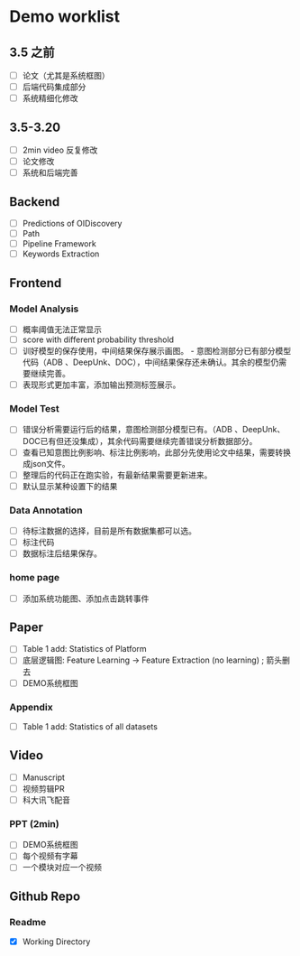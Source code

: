 # Demo worklist
## 3.5 之前
+ [ ] 论文（尤其是系统框图）
+ [ ] 后端代码集成部分
+ [ ] 系统精细化修改
## 3.5-3.20
+ [ ] 2min video 反复修改
+ [ ] 论文修改
+ [ ] 系统和后端完善

## Backend
+ [ ] Predictions of OIDiscovery
+ [ ] Path
+ [ ] Pipeline Framework
+ [ ] Keywords Extraction

## Frontend
### Model Analysis
+ [ ] 概率阈值无法正常显示
+ [ ] score with different probability threshold
+ [ ] 训好模型的保存使用，中间结果保存展示画图。
      - 意图检测部分已有部分模型代码（ADB 、DeepUnk、DOC），中间结果保存还未确认。其余的模型仍需要继续完善。
+ [ ] 表现形式更加丰富，添加输出预测标签展示。

### Model Test
+ [ ] 错误分析需要运行后的结果，意图检测部分模型已有。（ADB 、DeepUnk、DOC已有但还没集成），其余代码需要继续完善错误分析数据部分。
+ [ ] 查看已知意图比例影响、标注比例影响，此部分先使用论文中结果，需要转换成json文件。
+ [ ] 整理后的代码正在跑实验，有最新结果需要更新进来。
+ [ ] 默认显示某种设置下的结果

### Data Annotation
+ [ ] 待标注数据的选择，目前是所有数据集都可以选。
+ [ ] 标注代码
+ [ ] 数据标注后结果保存。

### home page
+ [ ] 添加系统功能图、添加点击跳转事件



## Paper
+ [ ] Table 1 add: Statistics of Platform 
+ [ ] 底层逻辑图: Feature Learning -> Feature Extraction (no learning) ; 箭头删去
+ [ ] DEMO系统框图
### Appendix
+ [ ] Table 1 add: Statistics of all datasets

## Video
+ [ ] Manuscript
+ [ ] 视频剪辑PR
+ [ ] 科大讯飞配音
### PPT (2min)
+ [ ] DEMO系统框图
+ [ ] 每个视频有字幕
+ [ ] 一个模块对应一个视频

## Github Repo
### Readme
+ [x] Working Directory

